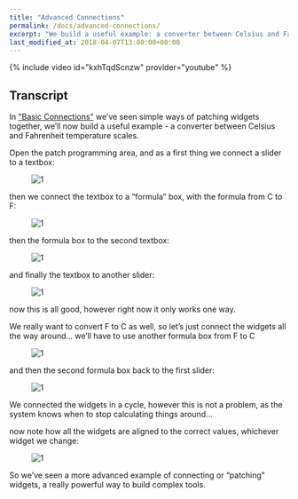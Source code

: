 ```yaml
---
title: "Advanced Connections"
permalink: /docs/advanced-connections/
excerpt: "We build a useful example: a converter between Celsius and Fahrenheit temperature scales."
last_modified_at: 2018-04-07T13:00:00+00:00
---
```


{% include video id="kxhTqdScnzw" provider="youtube" %}

## Transcript

In ["Basic Connections"](/docs/basic-connections) we’ve seen simple ways of patching widgets together, we’ll now build a useful example - a converter between Celsius and Fahrenheit temperature scales.

Open the patch programming area, and as a first thing we connect a slider to a textbox:

<figure>
  <img src="{{ '/assets/images/docs-gifs/advanced-connections/advanced-connections-1.gif' | relative_url }}" alt="1">
</figure>

then we connect the textbox to a “formula” box, with the formula from C to F:

<figure>
  <img src="{{ '/assets/images/docs-gifs/advanced-connections/advanced-connections-2.gif' | relative_url }}" alt="1">
</figure>

then the formula box to the second textbox:

<figure>
  <img src="{{ '/assets/images/docs-gifs/advanced-connections/advanced-connections-3.gif' | relative_url }}" alt="1">
</figure>

and finally the textbox to another slider:

<figure>
  <img src="{{ '/assets/images/docs-gifs/advanced-connections/advanced-connections-4.gif' | relative_url }}" alt="1">
</figure>

now this is all good, however right now it only works one way.

We really want to convert F to C as well, so let’s just connect the widgets all the way around... we’ll have to use another formula box from F to C

<figure>
  <img src="{{ '/assets/images/docs-gifs/advanced-connections/advanced-connections-5.gif' | relative_url }}" alt="1">
</figure>

and then the second formula box back to the first slider:

<figure>
  <img src="{{ '/assets/images/docs-gifs/advanced-connections/advanced-connections-6.gif' | relative_url }}" alt="1">
</figure>

We connected the widgets in a cycle, however this is not a problem, as the system knows when to stop calculating things around…

now note how all the  widgets are aligned to the correct values, whichever widget we change:

<figure>
  <img src="{{ '/assets/images/docs-gifs/advanced-connections/advanced-connections-7.gif' | relative_url }}" alt="1">
</figure>

So we’ve seen a more advanced example of connecting or “patching" widgets, a really powerful way to build complex tools.

